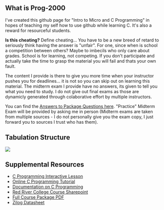 What is Prog-2000
-----------------

I've created this github page for "Intro to Micro and C Programming" in hopes of teaching my self how to use github while learning C. It's also a reward for resourceful students. 

<b>Is this cheating?</b> Define cheating... You have to be a new breed of retard to seriously think having the answer is "unfair". For one, since when is school a competition between others? Maybe to imbecils who only care about grades. School is for learning, not competing. If you don't participate and actually take the time to grasp the material you will fail and thats your own fault. 

The content I provide is there to give you more time when your instructor pushes you for deadlines... it is not so you can skip out on learning this material. The midterm exam I provide have no answers, its given to tell you what you need to study. I do not give out final exams as those are dynamicly generated through colaborative effort by multiple instructors. 

You can find the <a href="https://github.com/glennlopez/Prog-2000/wiki">Answers to Package Questions here</a>. "Practice" Midterm Exam will be provided by asking me in person (Midterm exams are taken from multiple sources - I do not personally give you the exam copy, I just forward you to sources I trust who has them).

Tabulation Structure
--------------------

<img src="http://i.stack.imgur.com/ji9pn.gif" />

Supplemental Resources
-----------------------------------------------------------

<ul>
	<li><a href="https://zybooks.zyante.com/#/zybook/UTEdXSpring2015/chapter/2/section/1">C Programming Interactive Lesson</a></li>
<li><a href="http://www.learn-c.org/">Online C Programming Tutorial</a></li>
<li><a href="http://www.programiz.com/c-programming/">Documentation on C Programming</a></li>
<li><a href="http://connect.rrc.ca/DEEAM/ELEEF/PROG-2000/default.aspx">Red River College Course Sharepoint</a>
<li><a href="https://www.evernote.com/shard/s4/sh/8fddf4dd-de95-44fa-878f-631e9197d602/6ce49f210a5c494d03052d8ea1c1ccc2">Full Course Package PDF</a></li>
<li><a href="https://www.evernote.com/shard/s4/sh/92c6cad3-1a53-4063-93a9-0a05540914e2/cda1e8bdac6acc616adfbadeb99ace19">Zilog Datasheet</a></li>
<!-- <li>https://www.evernote.com/shard/s4/sh/a7460129-04ed-407b-a0b2-accb499fbed6/6537fe2125bfb18b8af7443a6c86db5b</li> -->
</ul>
